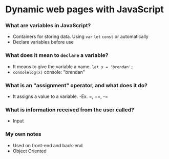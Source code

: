 # Dynamic web pages with JavaScript

### What are variables in JavaScript?

- Containers for storing data. Using `var` `let` `const` or automatically
- Declare variables before use

### What does it mean to `declare` a variable?

- It means to give the variable a name. `let x = 'brendan';`
- `consolelog(x)` console: "brendan"

### What is an "assignment" operator, and what does it do?

- It assigns a value to a variable.
  -Ex. =, +=, -=

### What is information received from the user called?

- Input

### My own notes

- Used on front-end and back-end
- Object Oriented
